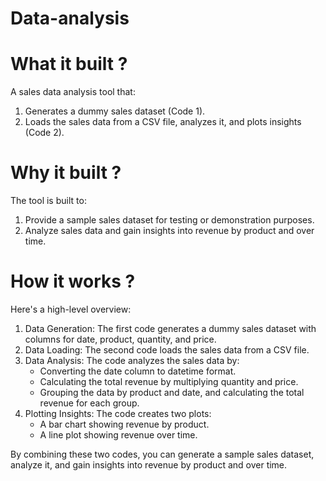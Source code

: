 # Data-analysis

# What it built ?

A sales data analysis tool that:

1. Generates a dummy sales dataset (Code 1).
2. Loads the sales data from a CSV file, analyzes it, and plots insights (Code 2).

# Why it built ?

The tool is built to:

1. Provide a sample sales dataset for testing or demonstration purposes.
2. Analyze sales data and gain insights into revenue by product and over time.

# How it works ?

Here's a high-level overview:

1. Data Generation: The first code generates a dummy sales dataset with columns for date, product, quantity, and price.
2. Data Loading: The second code loads the sales data from a CSV file.
3. Data Analysis: The code analyzes the sales data by:
    - Converting the date column to datetime format.
    - Calculating the total revenue by multiplying quantity and price.
    - Grouping the data by product and date, and calculating the total revenue for each group.
4. Plotting Insights: The code creates two plots:
    - A bar chart showing revenue by product.
    - A line plot showing revenue over time.

By combining these two codes, you can generate a sample sales dataset, analyze it, and gain insights into revenue by product and over time.

